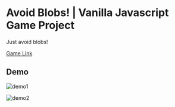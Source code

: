 # Avoid Blobs! | Vanilla Javascript Game Project

Just avoid blobs! 

[Game Link](https://pshtony1.github.io/avoid-blobs)

## Demo

![demo1](https://user-images.githubusercontent.com/67461578/111905017-f24b2e80-8a8c-11eb-88e9-1a8d4e17c5c9.gif)

![demo2](https://user-images.githubusercontent.com/67461578/111904997-dfd0f500-8a8c-11eb-8773-c8bb033982d7.gif)

